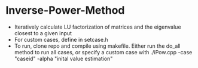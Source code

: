 # Inverse-Power-Method
- Iteratively calculate LU factorization of matrices and the eigenvalue closest to a given input
- For custom cases, define in setcase.h
- To run, clone repo and compile using makefile. Either run the do_all method to run all cases, or specify a custom case with ./iPow.cpp -case "caseid" -alpha "inital value estimation"
